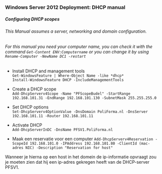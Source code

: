 ### Windows Server 2012 Deployment: DHCP manual

##### Configuring DHCP scopes

###### This Manual assumes a server, networking and domain configuration.
###### For this manual you need your computer name, you can check it with the command `Get-Content ENV:Computername` or you can change it by using `Rename-Computer -NewName DC1 -restart`

* Install DHCP and management tools  
  `Get-WindowsFeature | Where-Object Name -like *dhcp*`    
  `Install-WindowsFeature DHCP -IncludeManagementTools`  
  
* Create a DHCP scope  
  `Add-DhcpServerv4Scope -Name "PFScopeBudel" -StartRange 192.168.101.31 -EndRange 192.168.101.130 -SubnetMask 255.255.255.0 `  

* Set DHCP options  
  `Set-DhcpServerv4OptionValue -DnsDomain PoliForma.nl -DnsServer 192.168.101.11 -Router 192.168.101.11`  

* Activate DHCP  
  `Add-DhcpServerInDC -DnsName PFSV1.PoliForma.nl`   

* Maak een reservatie voor een computer
  `Add-DhcpServerv4Reservation -ScopeId 192.168.101.0 -IPAddress 192.168.101.80 -ClientId (mac-adres NIC) -Description "Reservation for host"`

Wanneer je hierna op een host in het domein de ip-informatie opvraagt zou je moeten zien dat hij een ip-adres gekregen heeft van de DHCP-server PFSV1. 

